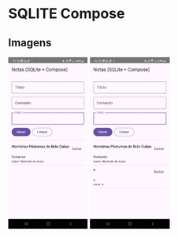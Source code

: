 # SQLITE Compose

## Imagens
<div style="display: flex; gap: 5px;">
  <img src="./imagens/1-sqlitecompose.jpeg" width="32%">
  <img src="./imagens/2-sqlitecompose.jpeg" width="32% gap 200px">
</div>
